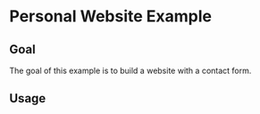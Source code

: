 # Personal Website Example

## Goal
The goal of this example is to build a website with a contact form.

## Usage
```

```